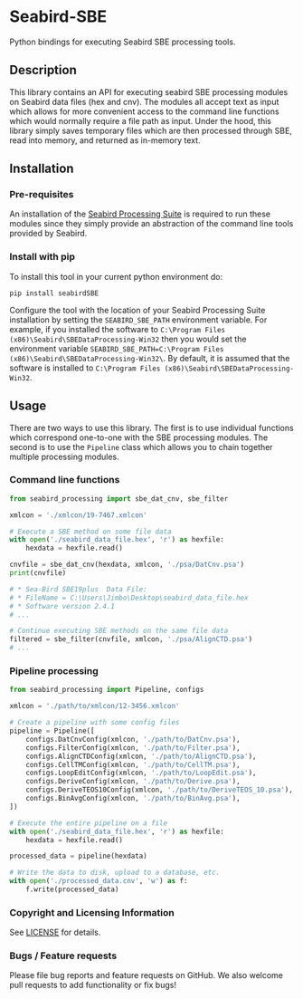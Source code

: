 # Seabird-SBE

Python bindings for executing Seabird SBE processing tools.

## Description

This library contains an API for executing seabird SBE processing modules on Seabird
data files (hex and cnv). The modules all accept text as input which allows for more
convenient access to the command line functions which would normally require a file path
as input. Under the hood, this library simply saves temporary files which are then
processed through SBE, read into memory, and returned as in-memory text.

## Installation

### Pre-requisites

An installation of
the [Seabird Processing Suite](http://www.seabird.com/software/software) is required to
run these modules since they simply provide an abstraction of the command line tools
provided by Seabird.

### Install with pip
To install this tool in your current python environment do:

```pip install seabirdSBE```

Configure the tool with the location of your Seabird Processing Suite installation by
setting the `SEABIRD_SBE_PATH` environment variable. For example, if you installed the
software to `C:\Program Files (x86)\Seabird\SBEDataProcessing-Win32` then you would set
the environment
variable `SEABIRD_SBE_PATH=C:\Program Files (x86)\Seabird\SBEDataProcessing-Win32\`.
By default, it is assumed that the software is installed
to `C:\Program Files (x86)\Seabird\SBEDataProcessing-Win32`.

## Usage

There are two ways to use this library. The first is to use individual functions which
correspond one-to-one with the SBE processing modules. The second is to use
the `Pipeline`
class which allows you to chain together multiple processing modules.

### Command line functions

```python
from seabird_processing import sbe_dat_cnv, sbe_filter

xmlcon = './xmlcon/19-7467.xmlcon'

# Execute a SBE method on some file data
with open('./seabird_data_file.hex', 'r') as hexfile:
    hexdata = hexfile.read()

cnvfile = sbe_dat_cnv(hexdata, xmlcon, './psa/DatCnv.psa')
print(cnvfile)

# * Sea-Bird SBE19plus  Data File:
# * FileName = C:\Users\Jimbo\Desktop\seabird_data_file.hex
# * Software version 2.4.1
# ...

# Continue executing SBE methods on the same file data
filtered = sbe_filter(cnvfile, xmlcon, './psa/AlignCTD.psa')
# ...
```

### Pipeline processing

```python
from seabird_processing import Pipeline, configs

xmlcon = './path/to/xmlcon/12-3456.xmlcon'

# Create a pipeline with some config files
pipeline = Pipeline([    
    configs.DatCnvConfig(xmlcon, './path/to/DatCnv.psa'),
    configs.FilterConfig(xmlcon, './path/to/Filter.psa'),
    configs.AlignCTDConfig(xmlcon, './path/to/AlignCTD.psa'),
    configs.CellTMConfig(xmlcon, './path/to/CellTM.psa'),
    configs.LoopEditConfig(xmlcon, './path/to/LoopEdit.psa'),
    configs.DeriveConfig(xmlcon, './path/to/Derive.psa'),
    configs.DeriveTEOS10Config(xmlcon, './path/to/DeriveTEOS_10.psa'),
    configs.BinAvgConfig(xmlcon, './path/to/BinAvg.psa'),
])

# Execute the entire pipeline on a file
with open('./seabird_data_file.hex', 'r') as hexfile:
    hexdata = hexfile.read()

processed_data = pipeline(hexdata)

# Write the data to disk, upload to a database, etc.
with open('./processed_data.cnv', 'w') as f:
    f.write(processed_data)
```

### Copyright and Licensing Information

See [LICENSE](./LICENSE) for details.

### Bugs / Feature requests

Please file bug reports and feature requests on GitHub. We also welcome pull requests
to add functionality or fix bugs!
